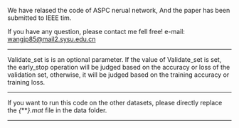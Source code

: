 We have relased the code of ASPC nerual network, And the paper has been submitted to IEEE tim. 

 If you have any question, please contact me fell free!
 e-mail: wangjp85@mail2.sysu.edu.cn

******
Validate_set is is an optional parameter. If the value of Validate_set is set, the early_stop operation will be judged based on the accuracy or loss of the validation set, otherwise, it will be judged based on the training accuracy or training loss.
******
If you want to run this code on the other datasets, please directly replace the *\{****\}.mat* file in the data folder.
******
